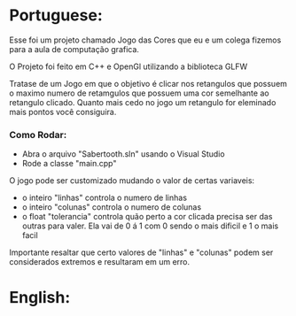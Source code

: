 # **Portuguese**:

Esse foi um projeto chamado Jogo das Cores que eu e um colega fizemos para a aula de computação grafica.

O Projeto foi feito em C++ e OpenGl utilizando a biblioteca GLFW

Tratase de um Jogo em que o objetivo é clicar nos retangulos que possuem o maximo numero de retamgulos que possuem uma cor semelhante ao  retangulo clicado.
Quanto mais cedo no jogo um retangulo for eleminado mais pontos você consiguira.

### Como Rodar:

- Abra o arquivo "Sabertooth.sln" usando o Visual Studio
- Rode a classe "main.cpp"

O jogo pode ser customizado mudando o valor de certas variaveis:

- o inteiro "linhas" controla o numero de linhas
- o inteiro "colunas" controla o numero de colunas
- o float "tolerancia" controla quão perto a cor clicada precisa ser das outras para valer. Ela vai de 0 á 1 com 0 sendo o mais dificil e 1 o mais facil

Importante resaltar que certo valores de "linhas" e "colunas" podem ser considerados extremos e resultaram em um erro.



# **English**:

